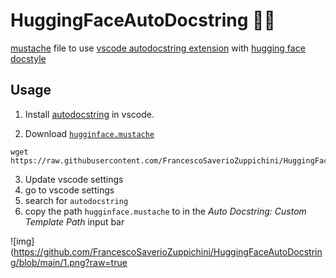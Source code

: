 # HuggingFaceAutoDocstring 🤗💅

[mustache](https://github.com/janl/mustache.js/) file to use [vscode autodocstring extension](https://marketplace.visualstudio.com/items?itemName=njpwerner.autodocstring) with [hugging face docstyle](https://github.com/huggingface/transformers/tree/master/docs#writing-documentation---specification)

## Usage

1. Install [autodocstring]((https://marketplace.visualstudio.com/items?itemName=njpwerner.autodocstring)) in vscode.

2. Download [`hugginface.mustache`](https://raw.githubusercontent.com/FrancescoSaverioZuppichini/HuggingFaceAutoDocstring/main/hugginface.mustache)

  ```
  wget https://raw.githubusercontent.com/FrancescoSaverioZuppichini/HuggingFaceAutoDocstring/main/hugginface.mustache
  ```
  
3. Update vscode settings
  1. go to vscode settings
  2. search for `autodocstring`
  3. copy the path `hugginface.mustache` to in the *Auto Docstring: Custom Template Path* input bar
  
  ![img](https://github.com/FrancescoSaverioZuppichini/HuggingFaceAutoDocstring/blob/main/1.png?raw=true
  
